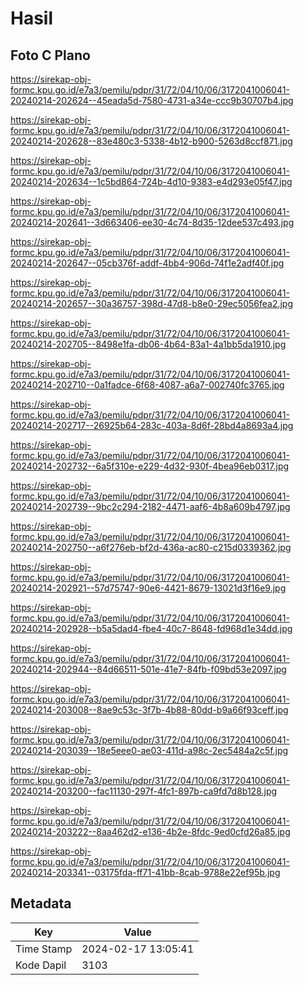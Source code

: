 # Hasil

## Foto C Plano

https://sirekap-obj-formc.kpu.go.id/e7a3/pemilu/pdpr/31/72/04/10/06/3172041006041-20240214-202624--45eada5d-7580-4731-a34e-ccc9b30707b4.jpg

https://sirekap-obj-formc.kpu.go.id/e7a3/pemilu/pdpr/31/72/04/10/06/3172041006041-20240214-202628--83e480c3-5338-4b12-b900-5263d8ccf871.jpg

https://sirekap-obj-formc.kpu.go.id/e7a3/pemilu/pdpr/31/72/04/10/06/3172041006041-20240214-202634--1c5bd864-724b-4d10-9383-e4d293e05f47.jpg

https://sirekap-obj-formc.kpu.go.id/e7a3/pemilu/pdpr/31/72/04/10/06/3172041006041-20240214-202641--3d663406-ee30-4c74-8d35-12dee537c493.jpg

https://sirekap-obj-formc.kpu.go.id/e7a3/pemilu/pdpr/31/72/04/10/06/3172041006041-20240214-202647--05cb376f-addf-4bb4-906d-74f1e2adf40f.jpg

https://sirekap-obj-formc.kpu.go.id/e7a3/pemilu/pdpr/31/72/04/10/06/3172041006041-20240214-202657--30a36757-398d-47d8-b8e0-29ec5056fea2.jpg

https://sirekap-obj-formc.kpu.go.id/e7a3/pemilu/pdpr/31/72/04/10/06/3172041006041-20240214-202705--8498e1fa-db06-4b64-83a1-4a1bb5da1910.jpg

https://sirekap-obj-formc.kpu.go.id/e7a3/pemilu/pdpr/31/72/04/10/06/3172041006041-20240214-202710--0a1fadce-6f68-4087-a6a7-002740fc3765.jpg

https://sirekap-obj-formc.kpu.go.id/e7a3/pemilu/pdpr/31/72/04/10/06/3172041006041-20240214-202717--26925b64-283c-403a-8d6f-28bd4a8693a4.jpg

https://sirekap-obj-formc.kpu.go.id/e7a3/pemilu/pdpr/31/72/04/10/06/3172041006041-20240214-202732--6a5f310e-e229-4d32-930f-4bea96eb0317.jpg

https://sirekap-obj-formc.kpu.go.id/e7a3/pemilu/pdpr/31/72/04/10/06/3172041006041-20240214-202739--9bc2c294-2182-4471-aaf6-4b8a609b4797.jpg

https://sirekap-obj-formc.kpu.go.id/e7a3/pemilu/pdpr/31/72/04/10/06/3172041006041-20240214-202750--a6f276eb-bf2d-436a-ac80-c215d0339362.jpg

https://sirekap-obj-formc.kpu.go.id/e7a3/pemilu/pdpr/31/72/04/10/06/3172041006041-20240214-202921--57d75747-90e6-4421-8679-13021d3f16e9.jpg

https://sirekap-obj-formc.kpu.go.id/e7a3/pemilu/pdpr/31/72/04/10/06/3172041006041-20240214-202928--b5a5dad4-fbe4-40c7-8648-fd968d1e34dd.jpg

https://sirekap-obj-formc.kpu.go.id/e7a3/pemilu/pdpr/31/72/04/10/06/3172041006041-20240214-202944--84d66511-501e-41e7-84fb-f09bd53e2097.jpg

https://sirekap-obj-formc.kpu.go.id/e7a3/pemilu/pdpr/31/72/04/10/06/3172041006041-20240214-203008--8ae9c53c-3f7b-4b88-80dd-b9a66f93ceff.jpg

https://sirekap-obj-formc.kpu.go.id/e7a3/pemilu/pdpr/31/72/04/10/06/3172041006041-20240214-203039--18e5eee0-ae03-411d-a98c-2ec5484a2c5f.jpg

https://sirekap-obj-formc.kpu.go.id/e7a3/pemilu/pdpr/31/72/04/10/06/3172041006041-20240214-203200--fac11130-297f-4fc1-897b-ca9fd7d8b128.jpg

https://sirekap-obj-formc.kpu.go.id/e7a3/pemilu/pdpr/31/72/04/10/06/3172041006041-20240214-203222--8aa462d2-e136-4b2e-8fdc-9ed0cfd26a85.jpg

https://sirekap-obj-formc.kpu.go.id/e7a3/pemilu/pdpr/31/72/04/10/06/3172041006041-20240214-203341--03175fda-ff71-41bb-8cab-9788e22ef95b.jpg


## Metadata

| Key        | Value               |
| ---------- | ------------------- |
| Time Stamp | 2024-02-17 13:05:41 |
| Kode Dapil | 3103                |



